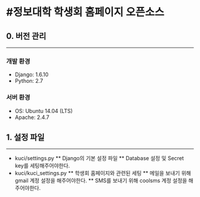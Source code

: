 #정보대학 학생회 홈페이지 오픈소스
======================

## 0. 버전 관리
-------------
### 개발 환경
* Django: 1.6.10
* Python: 2.7
### 서버 환경
* OS: Ubuntu 14.04 (LTS)
* Apache: 2.4.7

## 1. 설정 파일
-------------
* kuci/settings.py
** Django의 기본 설정 파일
** Database 설정 및 Secret key를 세팅해주어야한다.
* kuci/kuci_settings.py
** 학생회 홈페이지와 관련된 세팅
** 메일을 보내기 위해 gmail 계정 설정을 해주어야한다.
** SMS를 보내기 위해 coolsms 계정 설정을 해주어야한다.

